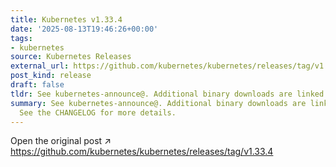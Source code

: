 ```yaml
---
title: Kubernetes v1.33.4
date: '2025-08-13T19:46:26+00:00'
tags:
- kubernetes
source: Kubernetes Releases
external_url: https://github.com/kubernetes/kubernetes/releases/tag/v1.33.4
post_kind: release
draft: false
tldr: See kubernetes-announce@. Additional binary downloads are linked in the CHANGELOG.
summary: See kubernetes-announce@. Additional binary downloads are linked in the CHANGELOG.
  See the CHANGELOG for more details.
---
```

Open the original post ↗ https://github.com/kubernetes/kubernetes/releases/tag/v1.33.4

